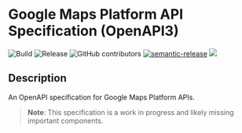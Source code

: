 # Google Maps Platform API Specification (OpenAPI3)

![Build](https://github.com/googlemaps/openapi/workflows/Build/badge.svg)
![Release](https://github.com/googlemaps/openapi/workflows/Release/badge.svg)
![GitHub contributors](https://img.shields.io/github/contributors/googlemaps/openapi?color=green)
[![semantic-release](https://img.shields.io/badge/%20%20%F0%9F%93%A6%F0%9F%9A%80-semantic--release-e10079.svg)](https://github.com/semantic-release/semantic-release)
[![](https://github.com/jpoehnelt/in-solidarity-bot/raw/main/static//badge-flat.png)](https://github.com/apps/in-solidarity)

## Description

An OpenAPI specification for Google Maps Platform APIs.

> **Note**: This specification is a work in progress and likely missing important components.
